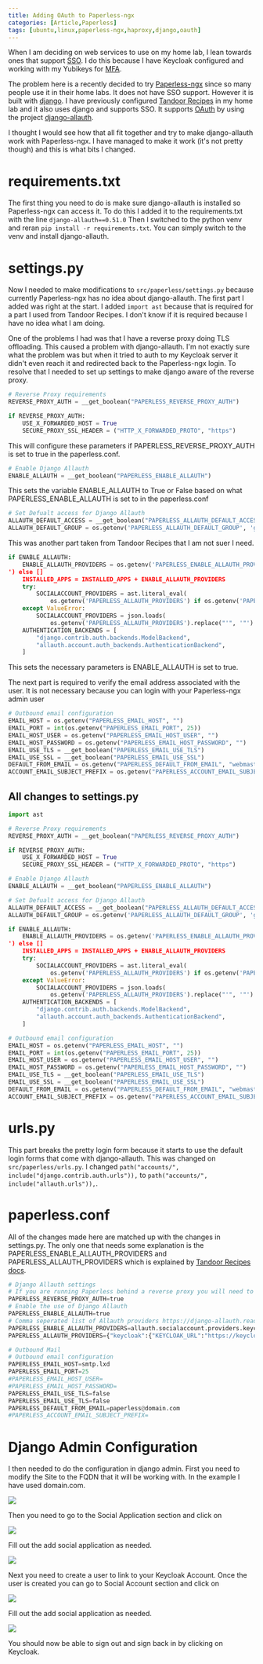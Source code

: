 ```yaml
---
title: Adding OAuth to Paperless-ngx
categories: [Article,Paperless]
tags: [ubuntu,linux,paperless-ngx,haproxy,django,oauth]
---
```


When I am deciding on web services to use on my home lab, I lean towards ones that support [SSO](https://en.wikipedia.org/wiki/Single_sign-on). I do this because I have Keycloak configured and working with my Yubikeys for [MFA](https://en.wikipedia.org/wiki/Multi-factor_authentication).

The problem here is a recently decided to try [Paperless-ngx](https://paperless-ngx.readthedocs.io) since so many people use it in their home labs. It does not have SSO support. However it is built with [django](https://www.djangoproject.com). I have previously configured [Tandoor Recipes](https://docs.tandoor.dev) in my home lab and it also uses django and supports SSO. It supports [OAuth](https://oauth.net) by using the project [django-allauth](https://django-allauth.readthedocs.io).

I thought I would see how that all fit together and try to make django-allauth work with Paperless-ngx. I have managed to make it work (it's not pretty though) and this is what bits I changed.

# requirements.txt
The first thing you need to do is make sure django-allauth is installed so Paperless-ngx can access it. To do this I added it to the requirements.txt with the line ```django-allauth==0.51.0```
Then I switched to the python venv and reran ```pip install -r requirements.txt```. You can simply switch to the venv and install django-allauth.

# settings.py
Now I needed to make modifications to ```src/paperless/settings.py``` because currently Paperless-ngx has no idea about django-allauth.
The first part I added was right at the start. I added ```import ast``` because that is required for a part I used from Tandoor Recipes. I don't know if it is required because I have no idea what I am doing.

One of the problems I had was that I have a reverse proxy doing TLS offloading. This caused a problem with django-allauth. I'm not exactly sure what the problem was but when it tried to auth to my Keycloak server it didn't even reach it and redirected back to the Paperless-ngx login. To resolve that I needed to set up settings to make django aware of the reverse proxy.

```python
# Reverse Proxy requirements
REVERSE_PROXY_AUTH = __get_boolean("PAPERLESS_REVERSE_PROXY_AUTH")

if REVERSE_PROXY_AUTH:
    USE_X_FORWARDED_HOST = True
    SECURE_PROXY_SSL_HEADER = ("HTTP_X_FORWARDED_PROTO", "https")
 ```
This will configure these parameters if PAPERLESS_REVERSE_PROXY_AUTH is set to true in the paperless.conf.

```python
# Enable Django Allauth
ENABLE_ALLAUTH = __get_boolean("PAPERLESS_ENABLE_ALLAUTH")
```
This sets the variable ENABLE_ALLAUTH to True or False based on what PAPERLESS_ENABLE_ALLAUTH is set to in the paperless.conf

```python
# Set Defualt access for Django Allauth
ALLAUTH_DEFAULT_ACCESS = __get_boolean("PAPERLESS_ALLAUTH_DEFAULT_ACCESS")
ALLAUTH_DEFAULT_GROUP = os.getenv('PAPERLESS_ALLAUTH_DEFAULT_GROUP', 'guest')
```
This was another part taken from Tandoor Recipes that I am not suer I need.

```python
if ENABLE_ALLAUTH:
    ENABLE_ALLAUTH_PROVIDERS = os.getenv('PAPERLESS_ENABLE_ALLAUTH_PROVIDERS').split(',') if os.getenv('PAPERLESS_ENABLE_ALLAUTH_PROVIDERS
') else []
    INSTALLED_APPS = INSTALLED_APPS + ENABLE_ALLAUTH_PROVIDERS
    try:
        SOCIALACCOUNT_PROVIDERS = ast.literal_eval(
            os.getenv('PAPERLESS_ALLAUTH_PROVIDERS') if os.getenv('PAPERLESS_ALLAUTH_PROVIDERS') else '{}')
    except ValueError:
        SOCIALACCOUNT_PROVIDERS = json.loads(
            os.getenv('PAPERLESS_ALLAUTH_PROVIDERS').replace("'", '"') if os.getenv('PAPERLESS_ALLAUTH_PROVIDERS') else '{}')
    AUTHENTICATION_BACKENDS = [
        "django.contrib.auth.backends.ModelBackend",
        "allauth.account.auth_backends.AuthenticationBackend",
    ]
```
This sets the necessary parameters is ENABLE_ALLAUTH is set to true.

The next part is required to verify the email address associated with the user. It is not necessary because you can login with your Paperless-ngx admin user

```python
# Outbound email configuration
EMAIL_HOST = os.getenv("PAPERLESS_EMAIL_HOST", "")
EMAIL_PORT = int(os.getenv("PAPERLESS_EMAIL_PORT", 25))
EMAIL_HOST_USER = os.getenv("PAPERLESS_EMAIL_HOST_USER", "")
EMAIL_HOST_PASSWORD = os.getenv("PAPERLESS_EMAIL_HOST_PASSWORD", "")
EMAIL_USE_TLS = __get_boolean("PAPERLESS_EMAIL_USE_TLS")
EMAIL_USE_SSL = __get_boolean("PAPERLESS_EMAIL_USE_SSL")
DEFAULT_FROM_EMAIL = os.getenv("PAPERLESS_DEFAULT_FROM_EMAIL", "webmaster@localhost")
ACCOUNT_EMAIL_SUBJECT_PREFIX = os.getenv("PAPERLESS_ACCOUNT_EMAIL_SUBJECT_PREFIX", "[Paperless] ") # Django Allauth sender prefix
```

## All changes to settings.py
```python
import ast

# Reverse Proxy requirements
REVERSE_PROXY_AUTH = __get_boolean("PAPERLESS_REVERSE_PROXY_AUTH")

if REVERSE_PROXY_AUTH:
    USE_X_FORWARDED_HOST = True
    SECURE_PROXY_SSL_HEADER = ("HTTP_X_FORWARDED_PROTO", "https")

# Enable Django Allauth
ENABLE_ALLAUTH = __get_boolean("PAPERLESS_ENABLE_ALLAUTH")

# Set Defualt access for Django Allauth
ALLAUTH_DEFAULT_ACCESS = __get_boolean("PAPERLESS_ALLAUTH_DEFAULT_ACCESS")
ALLAUTH_DEFAULT_GROUP = os.getenv('PAPERLESS_ALLAUTH_DEFAULT_GROUP', 'guest')

if ENABLE_ALLAUTH:
    ENABLE_ALLAUTH_PROVIDERS = os.getenv('PAPERLESS_ENABLE_ALLAUTH_PROVIDERS').split(',') if os.getenv('PAPERLESS_ENABLE_ALLAUTH_PROVIDERS
') else []
    INSTALLED_APPS = INSTALLED_APPS + ENABLE_ALLAUTH_PROVIDERS
    try:
        SOCIALACCOUNT_PROVIDERS = ast.literal_eval(
            os.getenv('PAPERLESS_ALLAUTH_PROVIDERS') if os.getenv('PAPERLESS_ALLAUTH_PROVIDERS') else '{}')
    except ValueError:
        SOCIALACCOUNT_PROVIDERS = json.loads(
            os.getenv('PAPERLESS_ALLAUTH_PROVIDERS').replace("'", '"') if os.getenv('PAPERLESS_ALLAUTH_PROVIDERS') else '{}')
    AUTHENTICATION_BACKENDS = [
        "django.contrib.auth.backends.ModelBackend",
        "allauth.account.auth_backends.AuthenticationBackend",
    ]

# Outbound email configuration
EMAIL_HOST = os.getenv("PAPERLESS_EMAIL_HOST", "")
EMAIL_PORT = int(os.getenv("PAPERLESS_EMAIL_PORT", 25))
EMAIL_HOST_USER = os.getenv("PAPERLESS_EMAIL_HOST_USER", "")
EMAIL_HOST_PASSWORD = os.getenv("PAPERLESS_EMAIL_HOST_PASSWORD", "")
EMAIL_USE_TLS = __get_boolean("PAPERLESS_EMAIL_USE_TLS")
EMAIL_USE_SSL = __get_boolean("PAPERLESS_EMAIL_USE_SSL")
DEFAULT_FROM_EMAIL = os.getenv("PAPERLESS_DEFAULT_FROM_EMAIL", "webmaster@localhost")
ACCOUNT_EMAIL_SUBJECT_PREFIX = os.getenv("PAPERLESS_ACCOUNT_EMAIL_SUBJECT_PREFIX", "[Paperless] ") # Django Allauth sender prefix
```

# urls.py
This part breaks the pretty login form because it starts to use the default login forms that come with django-allauth. This was changed on ```src/paperless/urls.py```.
I changed ```path("accounts/", include("django.contrib.auth.urls")),``` to ```path("accounts/", include("allauth.urls")),```.

# paperless.conf
All of the changes made here are matched up with the changes in settings.py. The only one that needs some explanation is the PAPERLESS_ENABLE_ALLAUTH_PROVIDERS and PAPERLESS_ALLAUTH_PROVIDERS which is explained by [Tandoor Recipes docs](https://docs.tandoor.dev/features/authentication).

```python
# Django Allauth settings
# If you are running Paperless behind a reverse proxy you will need to enable this
PAPERLESS_REVERSE_PROXY_AUTH=true
# Enable the use of Django Allauth
PAPERLESS_ENABLE_ALLAUTH=true
# Comma seperated list of Allauth providers https://django-allauth.readthedocs.io/en/latest/installation.html
PAPERLESS_ENABLE_ALLAUTH_PROVIDERS=allauth.socialaccount.providers.keycloak
PAPERLESS_ALLAUTH_PROVIDERS={"keycloak":{"KEYCLOAK_URL":"https://keycloak.domain.com","KEYCLOAK_REALM":"master"}}

# Outbound Mail
# Outbound email configuration
PAPERLESS_EMAIL_HOST=smtp.lxd
PAPERLESS_EMAIL_PORT=25
#PAPERLESS_EMAIL_HOST_USER=
#PAPERLESS_EMAIL_HOST_PASSWORD=
PAPERLESS_EMAIL_USE_TLS=false
PAPERLESS_EMAIL_USE_TLS=false
PAPERLESS_DEFAULT_FROM_EMAIL=paperless@domain.com
#PAPERLESS_ACCOUNT_EMAIL_SUBJECT_PREFIX=
```
# Django Admin Configuration
I then needed to do the configuration in django admin.
First you need to modify the Site to the FQDN that it will be working with. In the example I have used domain.com.

![](/assets/img/django-allauth-sites.png)

Then you need to go to the Social Application section and click on

![](/assets/img/django-allauth-add-socialapp.png)

Fill out the add social application as needed.

![](/assets/img/django-allauth-socialapp.png)

Next you need to create a user to link to your Keycloak Account. Once the user is created you can go to Social Account section and click on

![](/assets/img/django-allauth-add-socialaccount.png)

Fill out the add social application as needed.

![](/assets/img/django-allauth-socialaccount.png)

You should now be able to sign out and sign back in by clicking on Keycloak.
